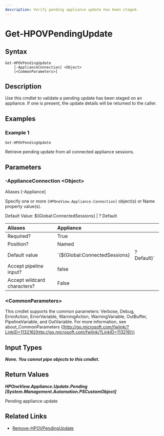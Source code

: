 ```yaml
---
description: Verify pending appliance update has been staged.
---
```


# Get-HPOVPendingUpdate

## Syntax

```text
Get-HPOVPendingUpdate
    [-ApplianceConnection] <Object>
    [<CommonParameters>]
```

## Description

Use this cmdlet to validate a pending update has been staged on an appliance. If one is present, the update details will be returned to the caller.

## Examples

### Example 1

```text
Get-HPOVPendingUpdate
```

Retrieve pending update from all connected appliance sessions.

## Parameters

### -ApplianceConnection &lt;Object&gt;

Aliases \[-Appliance\]

Specify one or more `[HPOneView.Appliance.Connection]` object\(s\) or Name property value\(s\).

Default Value: ${Global:ConnectedSessions} \| ? Default

| Aliases | Appliance |  |
| :--- | :--- | :--- |
| Required? | True |  |
| Position? | Named |  |
| Default value | \`\(${Global:ConnectedSessions} | ? Default\)\` |
| Accept pipeline input? | false |  |
| Accept wildcard characters? | False |  |

### &lt;CommonParameters&gt;

This cmdlet supports the common parameters: Verbose, Debug, ErrorAction, ErrorVariable, WarningAction, WarningVariable, OutBuffer, PipelineVariable, and OutVariable. For more information, see about\_CommonParameters \([http://go.microsoft.com/fwlink/?LinkID=113216](http://go.microsoft.com/fwlink/?LinkID=113216)\)

## Input Types

_**None. You cannot pipe objects to this cmdlet.**_

## Return Values

_**HPOneView.Appliance.Update.Pending \[System.Management.Automation.PSCustomObject\]**_

Pending appliance update

## Related Links

* [Remove-HPOVPendingUpdate](remove-hpovpendingupdate.md)

